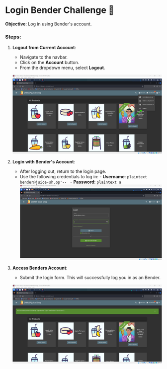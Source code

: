 # Login Bender Challenge 🔐

**Objective**: Log in using Bender's account.

### Steps:

1. **Logout from Current Account**:

   - Navigate to the navbar.
   - Click on the **Account** button.
   - From the dropdown menu, select **Logout**.

   ![alt text](image.png)

2. **Login with Bender's Account**:

   - After logging out, return to the login page.
   - Use the following credentials to log in: -
     **Username**:
     `plaintext
bender@juice-sh.op'--
` - **Password**:
     `plaintext
a
`
     ![alt text](image-1.png)

3. **Access Benders Account**:

   - Submit the login form. This will successfully log you in as an Bender.

   ![alt text](image-2.png)
